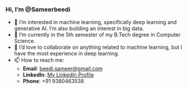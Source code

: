 ### Hi, I’m @Sameerbeedi  

- 👀 I’m interested in machine learning, specifically deep learning and generative AI. I’m also building an interest in big data.  
- 🌱 I’m currently in the 5th semester of my B.Tech degree in Computer Science.  
- 💞️ I’d love to collaborate on anything related to machine learning, but I have the most experience in deep learning.  
- 📫 How to reach me:  
  - **Email**: beedi.sameer@gmail.com  
  -  **LinkedIn**: [My LinkedIn Profile](https://www.linkedin.com/in/sameer-beedi-50a23b299/)
  - **Phone**: +91 9380463538  

<!---
Sameerbeedi/Sameerbeedi is a ✨ special ✨ repository because its `README.md` (this file) appears on your GitHub profile.
You can click the Preview link to take a look at your changes.
--->
